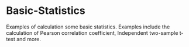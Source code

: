 # Basic-Statistics
Examples of calculation some basic statistics. Examples include the calculation of Pearson correlation coefficient, Independent two-sample t-test and more. 
